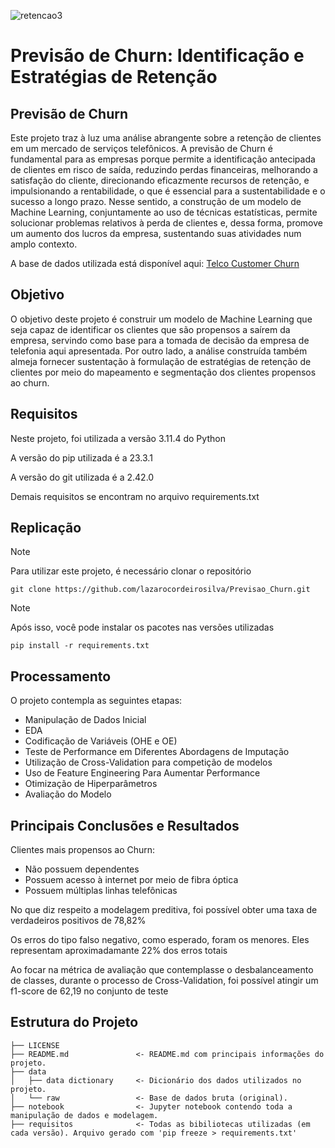 ![retencao3](https://github.com/lazarocordeirosilva/Previsao_Churn/assets/132832478/e1285757-6923-423f-b22a-14b80499e118)

# Previsão de Churn: Identificação e Estratégias de Retenção

## Previsão de Churn
Este projeto traz à luz uma análise abrangente sobre a retenção de clientes em um mercado de serviços telefônicos. A previsão de Churn é fundamental para as empresas porque permite a identificação antecipada de clientes em risco de saída, reduzindo perdas financeiras, melhorando a satisfação do cliente, direcionando eficazmente recursos de retenção, e impulsionando a rentabilidade, o que é essencial para a sustentabilidade e o sucesso a longo prazo. Nesse sentido, a construção de um modelo de Machine Learning, conjuntamente ao uso de técnicas estatísticas, permite solucionar problemas relativos à perda de clientes e, dessa forma, promove um aumento dos lucros da empresa, sustentando suas atividades num amplo contexto.

A base de dados utilizada está disponível aqui: [Telco Customer Churn](https://www.kaggle.com/blastchar/telco-customer-churn)

## Objetivo
O objetivo deste projeto é construir um modelo de Machine Learning que seja capaz de identificar os clientes que são propensos a saírem da empresa, servindo como base para a tomada de decisão da empresa de telefonia aqui apresentada. Por outro lado, a análise construída também almeja fornecer sustentação à formulação de estratégias de retenção de clientes por meio do mapeamento e segmentação dos clientes propensos ao churn.

## Requisitos
Neste projeto, foi utilizada a versão 3.11.4 do Python

A versão do pip utilizada é a 23.3.1

A versão do git utilizada é a 2.42.0

Demais requisitos se encontram no arquivo requirements.txt

## Replicação
> [!NOTE]
> Para utilizar este projeto, é necessário clonar o repositório
```
git clone https://github.com/lazarocordeirosilva/Previsao_Churn.git
```
> [!NOTE]
> Após isso, você pode instalar os pacotes nas versões utilizadas
```
pip install -r requirements.txt
```

## Processamento
O projeto contempla as seguintes etapas:
* Manipulação de Dados Inicial
* EDA
* Codificação de Variáveis (OHE e OE)
* Teste de Performance em Diferentes Abordagens de Imputação 
* Utilização de Cross-Validation para competição de modelos
* Uso de Feature Engineering Para Aumentar Performance
* Otimização de Hiperparâmetros
* Avaliação do Modelo

## Principais Conclusões e Resultados
Clientes mais propensos ao Churn:
* Não possuem dependentes
* Possuem acesso à internet por meio de fibra óptica
* Possuem múltiplas linhas telefônicas

No que diz respeito a modelagem preditiva, foi possível obter uma taxa de verdadeiros positivos de 78,82% 

Os erros do tipo falso negativo, como esperado, foram os menores. Eles representam aproximadamante 22% dos erros totais

Ao focar na métrica de avaliação que contemplasse o desbalanceamento de classes, durante o processo de Cross-Validation, foi possível atingir um f1-score de 62,19 no conjunto de teste

## Estrutura do Projeto

```
├── LICENSE
├── README.md               <- README.md com principais informações do projeto.
├── data
│   ├── data dictionary     <- Dicionário dos dados utilizados no projeto.
│   └── raw                 <- Base de dados bruta (original).
├── notebook                <- Jupyter notebook contendo toda a manipulação de dados e modelagem.
├── requisitos              <- Todas as bibiliotecas utilizadas (em cada versão). Arquivo gerado com 'pip freeze > requirements.txt'

